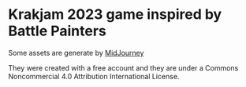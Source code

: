 # Krakjam 2023 game inspired by Battle Painters

Some assets are generate by [MidJourney](https://midjourney.com/home/?callbackUrl=%2Fapp%2F)

They were created with a free account and they are under a Commons Noncommercial 4.0 Attribution International License.
